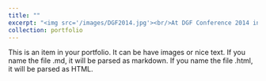 ```yaml
---
title: ""
excerpt: "<img src='/images/DGF2014.jpg'><br/>At DGF Conference 2014 in Karlsruhe (with Markus Glaser, Sebastian Müller; and Arvid Hoffmann)"
collection: portfolio
---
```


This is an item in your portfolio. It can be have images or nice text. If you name the file .md, it will be parsed as markdown. If you name the file .html, it will be parsed as HTML. 
